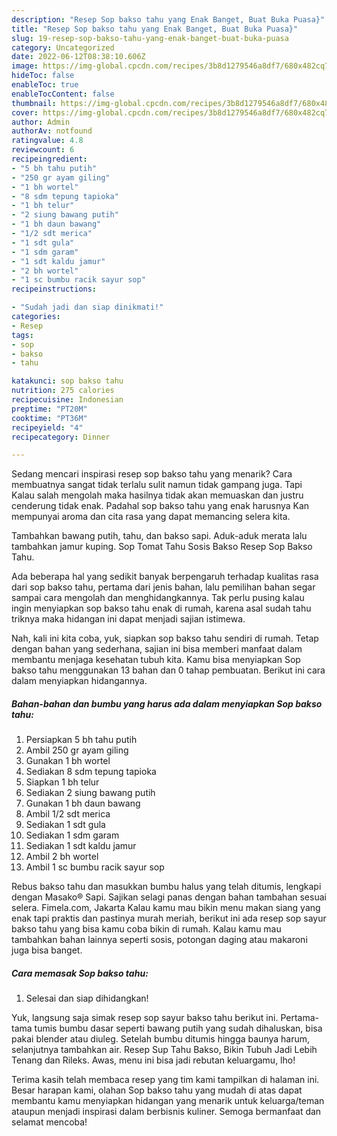 ```yaml
---
description: "Resep Sop bakso tahu yang Enak Banget, Buat Buka Puasa}"
title: "Resep Sop bakso tahu yang Enak Banget, Buat Buka Puasa}"
slug: 19-resep-sop-bakso-tahu-yang-enak-banget-buat-buka-puasa
category: Uncategorized
date: 2022-06-12T08:38:10.606Z
image: https://img-global.cpcdn.com/recipes/3b8d1279546a8df7/680x482cq70/sop-bakso-tahu-foto-resep-utama.jpg
hideToc: false
enableToc: true
enableTocContent: false
thumbnail: https://img-global.cpcdn.com/recipes/3b8d1279546a8df7/680x482cq70/sop-bakso-tahu-foto-resep-utama.jpg
cover: https://img-global.cpcdn.com/recipes/3b8d1279546a8df7/680x482cq70/sop-bakso-tahu-foto-resep-utama.jpg
author: Admin
authorAv: notfound
ratingvalue: 4.8
reviewcount: 6
recipeingredient:
- "5 bh tahu putih"
- "250 gr ayam giling"
- "1 bh wortel"
- "8 sdm tepung tapioka"
- "1 bh telur"
- "2 siung bawang putih"
- "1 bh daun bawang"
- "1/2 sdt merica"
- "1 sdt gula"
- "1 sdm garam"
- "1 sdt kaldu jamur"
- "2 bh wortel"
- "1 sc bumbu racik sayur sop"
recipeinstructions:

- "Sudah jadi dan siap dinikmati!"
categories:
- Resep
tags:
- sop
- bakso
- tahu

katakunci: sop bakso tahu 
nutrition: 275 calories
recipecuisine: Indonesian
preptime: "PT20M"
cooktime: "PT36M"
recipeyield: "4"
recipecategory: Dinner

---
```



Sedang mencari inspirasi resep sop bakso tahu yang menarik? Cara membuatnya sangat tidak terlalu sulit namun tidak gampang juga. Tapi Kalau salah mengolah maka hasilnya tidak akan memuaskan dan justru cenderung tidak enak. Padahal sop bakso tahu yang enak harusnya Kan mempunyai aroma dan cita rasa yang dapat memancing selera kita.


Tambahkan bawang putih, tahu, dan bakso sapi. Aduk-aduk merata lalu tambahkan jamur kuping. Sop Tomat Tahu Sosis Bakso Resep Sop Bakso Tahu.

Ada beberapa hal yang sedikit banyak berpengaruh terhadap kualitas rasa dari sop bakso tahu, pertama dari jenis bahan, lalu pemilihan bahan segar sampai cara mengolah dan menghidangkannya. Tak perlu pusing kalau ingin menyiapkan sop bakso tahu enak di rumah, karena asal sudah tahu triknya maka hidangan ini dapat menjadi sajian istimewa.


Nah, kali ini kita coba, yuk, siapkan sop bakso tahu sendiri di rumah. Tetap dengan bahan yang sederhana, sajian ini bisa memberi manfaat dalam membantu menjaga kesehatan tubuh kita. Kamu bisa menyiapkan Sop bakso tahu menggunakan 13 bahan dan 0 tahap pembuatan. Berikut ini cara dalam menyiapkan hidangannya.

<!--inarticleads1-->

##### Bahan-bahan dan bumbu yang harus ada dalam menyiapkan Sop bakso tahu:

1. Persiapkan 5 bh tahu putih
1. Ambil 250 gr ayam giling
1. Gunakan 1 bh wortel
1. Sediakan 8 sdm tepung tapioka
1. Siapkan 1 bh telur
1. Sediakan 2 siung bawang putih
1. Gunakan 1 bh daun bawang
1. Ambil 1/2 sdt merica
1. Sediakan 1 sdt gula
1. Sediakan 1 sdm garam
1. Sediakan 1 sdt kaldu jamur
1. Ambil 2 bh wortel
1. Ambil 1 sc bumbu racik sayur sop


Rebus bakso tahu dan masukkan bumbu halus yang telah ditumis, lengkapi dengan Masako® Sapi. Sajikan selagi panas dengan bahan tambahan sesuai selera. Fimela.com, Jakarta Kalau kamu mau bikin menu makan siang yang enak tapi praktis dan pastinya murah meriah, berikut ini ada resep sop sayur bakso tahu yang bisa kamu coba bikin di rumah. Kalau kamu mau tambahkan bahan lainnya seperti sosis, potongan daging atau makaroni juga bisa banget. 

<!--inarticleads2-->

##### Cara memasak Sop bakso tahu:


1. Selesai dan siap dihidangkan!

Yuk, langsung saja simak resep sop sayur bakso tahu berikut ini. Pertama-tama tumis bumbu dasar seperti bawang putih yang sudah dihaluskan, bisa pakai blender atau diuleg. Setelah bumbu ditumis hingga baunya harum, selanjutnya tambahkan air. Resep Sup Tahu Bakso, Bikin Tubuh Jadi Lebih Tenang dan Rileks. Awas, menu ini bisa jadi rebutan keluargamu, lho! 

Terima kasih telah membaca resep yang tim kami tampilkan di halaman ini. Besar harapan kami, olahan Sop bakso tahu yang mudah di atas dapat membantu kamu menyiapkan hidangan yang menarik untuk keluarga/teman ataupun menjadi inspirasi dalam berbisnis kuliner. Semoga bermanfaat dan selamat mencoba!
